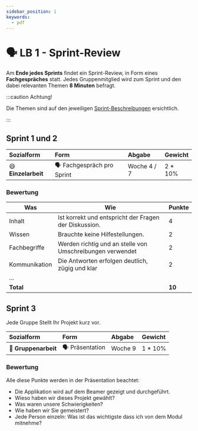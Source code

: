 ```yaml
---
sidebar_position: 1
keywords:
  - pdf
---
```


# 🗣️ LB 1 - Sprint-Review

Am **Ende jedes Sprints** findet ein Sprint-Review, in Form eines
**Fachgespräches** statt. Jedes Gruppenmitglied wird zum Sprint und den dabei
relevanten Themen **8 Minuten** befragt.

:::caution Achtung!

Die Themen sind auf den jeweiligen [Sprint-Beschreibungen](../sprints/index.md)
ersichtlich.

:::

## Sprint 1 und 2

| Sozialform               | Form                       | Abgabe      | Gewicht  |
| :----------------------- | :------------------------- | :---------- | :------- |
| :smile: **Einzelarbeit** | 🗣️ Fachgespräch pro Sprint | Woche 4 / 7 | 2 \* 10% |

### Bewertung

| Was           | Wie                                                       | Punkte |
| ------------- | --------------------------------------------------------- | ------ |
| Inhalt        | Ist korrekt und entspricht der Fragen der Diskussion.     | 4      |
| Wissen        | Brauchte keine Hilfestellungen.                           | 2      |
| Fachbegriffe  | Werden richtig und an stelle von Umschreibungen verwendet | 2      |
| Kommunikation | Die Antworten erfolgen deutlich, zügig und klar           | 2      |
| ...           |                                                           |        |
| **Total**     |                                                           | **10** |

## Sprint 3

Jede Gruppe Stellt Ihr Projekt kurz vor.

| Sozialform           | Form            | Abgabe  | Gewicht  |
| :------------------- | :-------------- | :------ | :------- |
| 👬 **Gruppenarbeit** | 🗣️ Präsentation | Woche 9 | 1 \* 10% |

### Bewertung

Alle diese Punkte werden in der Präsentation beachtet:

- Die Applikation wird auf dem Beamer gezeigt und durchgeführt.
- Wieso haben wir dieses Projekt gewählt?
- Was waren unsere Schwierigkeiten?
- Wie haben wir Sie gemeistert?
- Jede Person einzeln: Was ist das wichtigste dass ich von dem Modul mitnehme?
